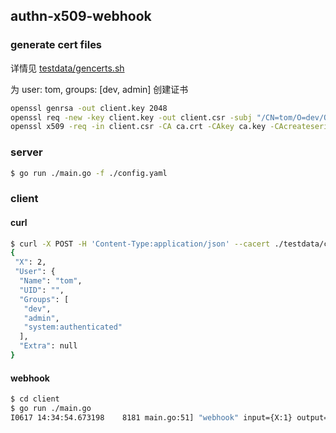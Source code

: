 ## authn-x509-webhook

### generate cert files

详情见 [testdata/gencerts.sh](./testdata/gencerts.sh)

为 user: tom, groups: [dev, admin] 创建证书

```sh
openssl genrsa -out client.key 2048
openssl req -new -key client.key -out client.csr -subj "/CN=tom/O=dev/O=admin" -config client.conf
openssl x509 -req -in client.csr -CA ca.crt -CAkey ca.key -CAcreateserial -out client.crt -days 100000 -extensions v3_req -extfile client.conf
```

### server

```sh
$ go run ./main.go -f ./config.yaml
```


### client

#### curl

```sh
$ curl -X POST -H 'Content-Type:application/json' --cacert ./testdata/ca.crt --cert ./testdata/client.crt --key ./testdata/client.key  https://127.0.0.1:8443/inc -d '{"X": 1}'
{
 "X": 2,
 "User": {
  "Name": "tom",
  "UID": "",
  "Groups": [
   "dev",
   "admin",
   "system:authenticated"
  ],
  "Extra": null
}
```

#### webhook

```sh
$ cd client
$ go run ./main.go
I0617 14:34:54.673198    8181 main.go:51] "webhook" input={X:1} output={X:2 User:{Name:tom UID: Groups:[dev admin system:authenticated] Extra:map[]}}
```

